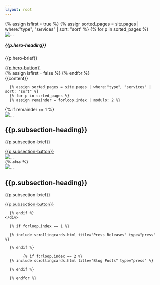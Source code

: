 ```yaml
---
layout: root
---
```

<div class="container-fluid bg-dark g-0">
<div class="container-fluid g-0">
<div id="carouselExampleSlidesOnly" class="carousel slide" data-bs-ride="carousel" data-bs-interval="5000" >
  <div class="carousel-inner">
      {% assign isfirst = true %}
      {% assign sorted_pages = site.pages | where:"type", "services" | sort: "sort" %}
      {% for p in sorted_pages %}
        <div class="carousel-item {% if isfirst == true %}active{% endif %}">
      <img src="{{p.hero-image}}" class="d-block w-100" alt="...">
      <div class="carousel-caption container">
      <div class="mx-sm-5 px-sm-5">
        <h5>{{p.hero-heading}}</h5>
        <p>{{p.hero-brief}}</p>
        <a class="btn btn-outline-light" href="{{p.url}}" role="button">{{p.hero-button}}</a>
      </div>
      </div>
    </div>
      {% assign isfirst = false %}
      {% endfor %}
    
  </div>
</div>
</div>

<div class="container-fluid pt-3  bg-accent-prime-long g-0">
  <div class="container g-0">
    {{content}}


      {% assign sorted_pages = site.pages | where:"type", "services" | sort: "sort" %}
      {% for p in sorted_pages %}
      {% assign remainder = forloop.index | modulo: 2 %}
  <div class="container py-5 text-light subsection g-5">
    <div class="row" style="background-color:{{p.subsection-color}}">
      {% if remainder == 1 %}
      <div class="col-md-6 bg-primary text-light g-0 d-block d-md-none">
        <img src="{{p.subsection-image}}" class="d-block w-100" alt="...">
      </div>
      <div class="col-md-6 p-0 my-0 p-md-5 my-md-5">
        <div class="p-5">
          <h2>{{p.subsection-heading}}</h2>
          <p>{{p.subsection-brief}}</p>
          <a class="btn btn-outline-light" href="{{p.url}}" role="button">{{p.subsection-button}}</a>
        </div>
      </div>
      <div class="col-md-6 bg-primary text-light g-0 d-none d-sm-none d-md-block">
        <img src="{{p.subsection-image}}" class="d-block w-100" alt="...">
      </div>
      {% else %}
      <div class="col-md-6 bg-primary text-light g-0">
        <img src="{{p.subsection-image}}" class="d-block w-100" alt="...">
      </div>
      <div class="col-md-6 p-0 my-0 p-md-5 my-md-5">
        <div class="p-5">
          <h2>{{p.subsection-heading}}</h2>
          <p>{{p.subsection-brief}}</p>
          <a class="btn btn-outline-light" href="{{p.url}}" role="button">{{p.subsection-button}}</a>
        </div>
      </div>
      
      {% endif %}
    </div>
  </div>
    
      {% if forloop.index == 1 %}

      {% include scrollingcards.html title="Press Releases" type="press" %}

      {% endif %}

            {% if forloop.index == 2 %}
      {% include scrollingcards.html title="Blog Posts" type="press" %}

      {% endif %}

      {% endfor %}



</div>

  </div>
</div>